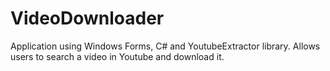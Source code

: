 # VideoDownloader
Application using Windows Forms, C# and YoutubeExtractor library. Allows users to search a video in Youtube and download it.
